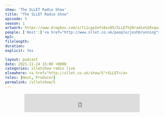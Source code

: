 ```yaml
---
show: 'The SLLET Radio Show'
title: "The SLLET Radio Show"
episode: 5
season: 1
artwork: https://www.dropbox.com/s/fi1cge2efs8xx05/SLLET%20radio%20square.png?raw=1
people: ['Host':['<a href="http://www.sllet.co.uk/people/joshbrunning">Josh Brunning</a>'], 'Guests': ['<a href="https://www.sllet.co.uk/people/fredjackson">Fred Jackson</a>','<a href="http://www.sllet.co.uk/people/zsomborszoke">Zsombor Szőke</a>'],Also Featuring: ['<a href="http://www.sllet.co.uk/people/jackholcome">Jack Holcombe</a>']]
mp3: 
filelength: 
duration: 
explicit: Yes

layout: podcast
date: 2021-11-24 15:00 +0000
categories: slletshow radio live
elsewhere: <a href="http://sllet.co.uk/show/5">SLLET</a>
roles: [Host, Producer]
permalink: /slletshow/5
---
```


<div style="text-align: center; margin: 15px 0; padding: 0"><iframe style="width: 75%; height: 60px; border: 0;" src="https://player.shoutca.st/?username=phantommedia"></iframe></div>
